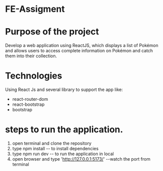 # FE-Assigment


# Purpose of the project
Develop a web application using ReactJS, which displays a list of Pokémon and allows users to access complete information on Pokémon and catch them into their collection.



# Technologies
Using React Js and several library to support the app like: 
- react-router-dom
- react-bootstrap
- bootstrap



# steps to run the application.
1. open terminal and clone the repository
2. type npm install -- to install dependencies
3. type npm run dev -- to run the application in local
4. open browser and type 'http://127.0.0.1:5173/' --watch the port from terminal
